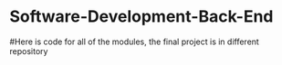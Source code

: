 # Software-Development-Back-End
#Here is code for all of the modules, the final project is in different repository
